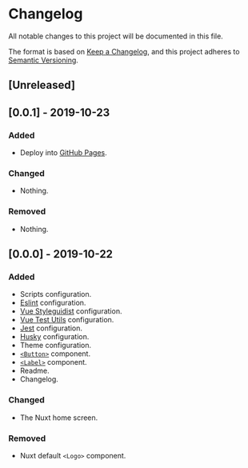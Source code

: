 # Changelog

All notable changes to this project will be documented in this file.

The format is based on [Keep a Changelog](https://keepachangelog.com/en/1.0.0/),
and this project adheres to [Semantic Versioning](https://semver.org/spec/v2.0.0.html).

## [Unreleased]

## [0.0.1] - 2019-10-23

### Added

- Deploy into [GitHub Pages](https://nuxtjs.org/faq/github-pages/).

### Changed

- Nothing.

### Removed

- Nothing.

## [0.0.0] - 2019-10-22

### Added

- Scripts configuration.
- [Eslint](https://eslint.org/) configuration.
- [Vue Styleguidist](https://vue-styleguidist.github.io/) configuration.
- [Vue Test Utils](https://vue-test-utils.vuejs.org/) configuration.
- [Jest](https://jestjs.io) configuration.
- [Husky](https://github.com/typicode/husky) configuration.
- Theme configuration.
- [`<Button>`](/components/Button) component.
- [`<Label>`](/components/Label) component.
- Readme.
- Changelog.

### Changed

- The Nuxt home screen.

### Removed

- Nuxt default `<Logo>` component.
